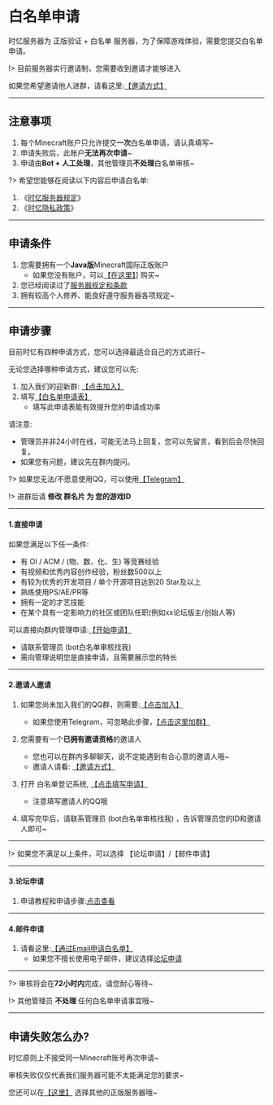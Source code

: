 # 白名单申请

时忆服务器为 正版验证 + 白名单 服务器，为了保障游戏体验，需要您提交白名单申请。

!> 目前服务器实行邀请制，您需要收到邀请才能够进入

如果您希望邀请他人进群，请看这里:[【邀请方式】](/join/application/inviters.md)

-----

## 注意事项

1. 每个Minecraft账户只允许提交**一次**白名单申请，请认真填写~
2. 申请失败后，此账户**无法再次申请**~
3. 申请由**Bot + 人工处理**，其他管理员**不处理**白名单审核~

?> 希望您能够在阅读以下内容后申请白名单:

1. 《[时忆服务器规定](/join/rules.md)》
2. 《[时忆隐私政策](https://www.mcshiyi.com/blog/about/privacy-policy.html)》

-----

## 申请条件

1. 您需要拥有一个**Java版**Minecraft国际正版账户
    - 如果您没有账户，可以[【在这里】](https://minecraft.net)] 购买~
2. 您已经阅读过了[服务器规定和条款](/join/rules.md)
3. 拥有较高个人修养、能良好遵守服务器各项规定~

-----

## 申请步骤

目前时忆有四种申请方式，您可以选择最适合自己的方式进行~

无论您选择哪种申请方式，建议您可以先:
1. 加入我们的迎新群: [【点击加入】](https://jq.qq.com/?_wv=1027&k=59H04f1)
2. 填写[【白名单申请表】](https://wj.qq.com/s2/3175997/f522)
    - 填写此申请表能有效提升您的申请成功率

请注意:
- 管理员并非24小时在线，可能无法马上回复，您可以先留言，看到后会尽快回复。
- 如果您有问题，建议先在群内提问。

?> 如果您无法/不愿意使用QQ，可以使用[【Telegram】](https://t.me/joinchat/IdDH-Egtujuf1UzuCWznJw)

!> 进群后请 **修改 群名片 为 您的游戏ID**


-----

#### 1.直接申请

如果您满足以下任一条件:  
- 有 OI / ACM / (物、数、化、生) 等竞赛经验  
- 有视频和优秀内容创作经验，粉丝数500以上
- 有较为优秀的开发项目 / 单个开源项目达到20 Star及以上
- 熟练使用PS/AE/PR等
- 拥有一定的才艺技能
- 在某个具有一定影响力的社区或团队任职(例如xx论坛版主/创始人等)

可以直接向群内管理申请:[【开始申请】](https://jq.qq.com/?_wv=1027&k=59H04f1)
- 请联系管理员 (bot白名单审核找我) 
- 需向管理说明您是直接申请，且需要展示您的特长

-----

#### 2.邀请人邀请

1. 如果您尚未加入我们的QQ群，则需要:[【点击加入】](https://jq.qq.com/?_wv=1027&k=59H04f1)
    - 如果您使用Telegram，可忽略此步骤，[【点击这里加群】](https://t.me/joinchat/IdDH-Egtujuf1UzuCWznJw)
2. 您需要有一个**已拥有邀请资格**的邀请人
    - 您也可以在群内多聊聊天，说不定能遇到有合心意的邀请人哦~
    - 邀请人请看: [【邀请方式】](join/application/inviters.md)
        
3. 打开 白名单登记系统, [【点击填写申请】](https://wj.qq.com/s2/3175997/f522)
    - 注意填写邀请人的QQ哦
    
4. 填写完毕后，请联系管理员 (bot白名单审核找我) ，告诉管理员您的ID和邀请人即可~

-----

!> 如果您不满足以上条件，可以选择  【论坛申请】/【邮件申请】

-----

#### 3.论坛申请

1. 申请教程和申请步骤:[点击查看](https://bbs.mcshiyi.com/d/27)
    
-----
 
#### 4.邮件申请

1. 请看这里:[【通过Email申请白名单】](join/application/whitelist-by-email.md)
    - 如果您不擅长使用电子邮件，建议选择[论坛申请](#3.论坛申请)

------

?> 审核将会在**72小时内**完成，请您耐心等待~

!> 其他管理员 **不处理** 任何白名单申请事宜哦~

------

## 申请失败怎么办?

时忆原则上不接受同一Minecraft账号再次申请~    

审核失败仅仅代表我们服务器可能不太能满足您的要求~    

您还可以在[【这里】](http://www.mcbbs.net/forum-server-1.html) 选择其他的正版服务器哦~
